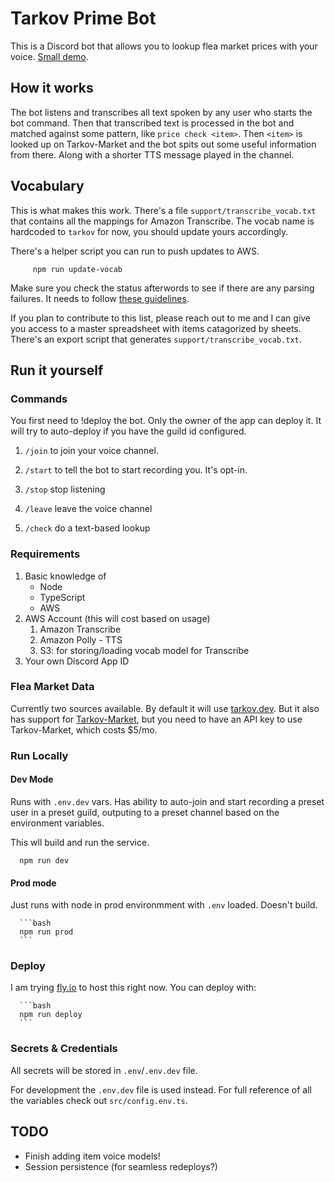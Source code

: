 # Tarkov Prime Bot

This is a Discord bot that allows you to lookup flea market prices with your voice. [Small demo](https://twitter.com/romanbb/status/1550151741034729473).

## How it works

The bot listens and transcribes all text spoken by any user who starts the bot command. Then that transcribed text is processed in the bot and matched against some pattern, like `price check <item>`. Then `<item>` is looked up on Tarkov-Market and the bot spits out some useful information from there. Along with a shorter TTS message played in the channel.

## Vocabulary

This is what makes this work. There's a file `support/transcribe_vocab.txt` that contains all the mappings for Amazon Transcribe. The vocab name is hardcoded to `tarkov` for now, you should update yours accordingly.

There's a helper script you can run to push updates to AWS.

         npm run update-vocab

Make sure you check the status afterwords to see if there are any parsing failures. It needs to follow [these guidelines](https://docs.aws.amazon.com/transcribe/latest/dg/custom-vocabulary-create-table.html).

If you plan to contribute to this list, please reach out to me and I can give you access to a master spreadsheet with items catagorized by sheets. There's an export script that generates `support/transcribe_vocab.txt`.

## Run it yourself

### Commands

You first need to !deploy the bot. Only the owner of the app can deploy it. It will try to auto-deploy if you have the guild id configured.

1. `/join` to join your voice channel.
2. `/start` to tell the bot to start recording you. It's opt-in.

3. `/stop` stop listening
4. `/leave` leave the voice channel
5. `/check` do a text-based lookup

### Requirements

1. Basic knowledge of
   - Node
   - TypeScript
   - AWS
2. AWS Account (this will cost based on usage)
   1. Amazon Transcribe
   1. Amazon Polly - TTS
   1. S3: for storing/loading vocab model for Transcribe
3. Your own Discord App ID

### Flea Market Data

Currently two sources available. By default it will use [tarkov.dev](https://tarkov.dev). But it also has support for [Tarkov-Market](https://tarkov-market.com), but you need to have an API key to use Tarkov-Market, which costs $5/mo.

### Run Locally

#### Dev Mode

Runs with `.env.dev` vars. Has ability to auto-join and start recording a preset user in a preset guild, outputing to a preset channel based on the environment variables.

This wll build and run the service.

      npm run dev

#### Prod mode

Just runs with node in prod environmment with `.env` loaded. Doesn't build.

      ```bash
      npm run prod
      ```

### Deploy

I am trying [fly.io](https://fly.io) to host this right now. You can deploy with:

      ```bash
      npm run deploy
      ```

### Secrets & Credentials

All secrets will be stored in `.env`/`.env.dev` file.

For development the `.env.dev` file is used instead. For full reference of all the variables check out `src/config.env.ts`.

## TODO

- Finish adding item voice models!
- Session persistence (for seamless redeploys?)
